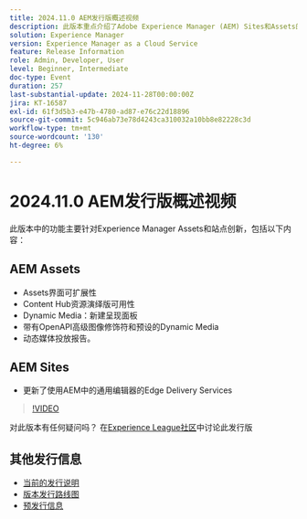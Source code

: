 ```yaml
---
title: 2024.11.0 AEM发行版概述视频
description: 此版本重点介绍了Adobe Experience Manager (AEM) Sites和Assets的主要更新，包括增强的界面可扩展性、新的演绎版选项、高级图像修饰符以及使用AEM中的通用编辑器对Edge Delivery Services的改进。
solution: Experience Manager
version: Experience Manager as a Cloud Service
feature: Release Information
role: Admin, Developer, User
level: Beginner, Intermediate
doc-type: Event
duration: 257
last-substantial-update: 2024-11-28T00:00:00Z
jira: KT-16587
exl-id: 61f3d5b3-e47b-4780-ad87-e76c22d18896
source-git-commit: 5c946ab73e78d4243ca310032a10bb8e82228c3d
workflow-type: tm+mt
source-wordcount: '130'
ht-degree: 6%

---
```


# 2024.11.0 AEM发行版概述视频

此版本中的功能主要针对Experience Manager Assets和站点创新，包括以下内容：

## AEM Assets

* Assets界面可扩展性&#x200B;
* Content Hub资源演绎版可用性&#x200B;
* Dynamic Media：新建呈现面板&#x200B;
* 带有OpenAPI高级图&#x200B;像修饰符和预设的Dynamic Media&#x200B;
* 动态媒体投放报告&#x200B;。

## AEM Sites

* 更新了使用AEM中的&#x200B;通用编辑器的Edge Delivery Services

>[!VIDEO](https://video.tv.adobe.com/v/3440920/?learn=on&enablevpops)

对此版本有任何疑问吗？  在[Experience League社区](https://adobe.ly/3ZKpM0u)中讨论此发行版

## 其他发行信息

* [当前的发行说明](https://experienceleague.adobe.com/docs/experience-manager-cloud-service/content/release-notes/home.html?lang=zh-Hans)
* [版本发行路线图](https://experienceleague.adobe.com/docs/experience-manager-release-information/aem-release-updates/update-releases-roadmap.html?lang=zh-Hans)
* [预发行信息](https://experienceleague.adobe.com/docs/experience-manager-cloud-service/content/release-notes/prerelease.html)

